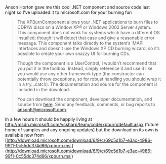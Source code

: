 Anson Horton gave me this cool .NET component and source code last night so I've uploaded it to microsoft.com for your burning fun

> The XPBurnComponent allows your .NET applications to burn files to CDR/W discs on a Window XP® or Windows 2003 Server system. This component does not work for systems which have a different OS installed; though it will detect that case and give a reasonable error message. This component talks directly to the system’s IMAPI interfaces and doesn’t use the Windows XP CD burning wizard, so it’s possible to create your own snazzy UI for burning CDs.
>
> Though the component is a UserControl, I wouldn’t recommend that you put it in the toolbox. Instead, simply reference it and use it like you would use any other framework type (the constructor can potentially throw exceptions, so for robust handling you should wrap it in a try…catch). The documentation and source for the component is included in the download.
>
> You can download the component, developer documentation, and source from [here](http://download.microsoft.com/download/6/9/c/69c5d1b7-e3ac-4986-99f1-0c55dc374d66/xpburn.msi). Send any feedback, comments, or bug reports to <ansonh@microsoft.com>.

In a few hours it should be happily living at http://msdn.microsoft.com/vcsharp/team/code/xpburn/default.aspx (future home of samples and any ongoing updates) but the download on its own is available now from [http://download.microsoft.com/download/6/9/c/69c5d1b7-e3ac-4986-99f1-0c55dc374d66/xpburn.msi](http://download.microsoft.com/download/6/9/c/69c5d1b7-e3ac-4986-99f1-0c55dc374d66/xpburn.msi)